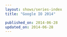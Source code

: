 ```yaml
---
layout: shows/series-index
title: "Google IO 2014"

published_on: 2014-06-28
updated_on: 2014-06-28
---
```

